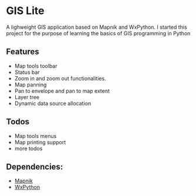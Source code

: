 # GIS Lite
A lighweight GIS application based on Mapnik and WxPython. I started this project for the purpose of learning the basics of GIS programming in Python

 ## Features
 - Map tools toolbar
 - Status bar
 - Zoom in and zoom out functionalities.
 - Map panning
 - Pan to envelope and pan to map extent
 - Layer tree
 - Dynamic data source allocation

  ## Todos
 - Map tools menus
 - Map printing support
 - more todos
 
## Dependencies:

* [Mapnik](https://mapnik.org/)
* [WxPython](https://wxpython.org/)